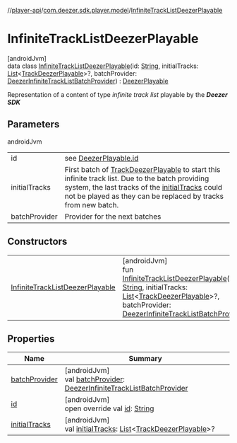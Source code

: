 //[player-api](../../../index.md)/[com.deezer.sdk.player.model](../index.md)/[InfiniteTrackListDeezerPlayable](index.md)

# InfiniteTrackListDeezerPlayable

[androidJvm]\
data class [InfiniteTrackListDeezerPlayable](index.md)(id: [String](https://kotlinlang.org/api/latest/jvm/stdlib/kotlin/-string/index.html), initialTracks: [List](https://kotlinlang.org/api/latest/jvm/stdlib/kotlin.collections/-list/index.html)&lt;[TrackDeezerPlayable](../-track-deezer-playable/index.md)&gt;?, batchProvider: [DeezerInfiniteTrackListBatchProvider](../-deezer-infinite-track-list-batch-provider/index.md)) : [DeezerPlayable](../-deezer-playable/index.md)

Representation of a content of type _infinite track list_ playable by the **_Deezer SDK_**

## Parameters

androidJvm

|               |                                                                                                                                                                                                                                                                                |
| ------------- | ------------------------------------------------------------------------------------------------------------------------------------------------------------------------------------------------------------------------------------------------------------------------------ |
| id            | see [DeezerPlayable.id](../-deezer-playable/id.md)                                                                                                                                                                                                                             |
| initialTracks | First batch of [TrackDeezerPlayable](../-track-deezer-playable/index.md) to start this infinite track list. Due to the batch providing system, the last tracks of the [initialTracks](initial-tracks.md) could not be played as they can be replaced by tracks from new batch. |
| batchProvider | Provider for the next batches                                                                                                                                                                                                                                                  |

## Constructors

|                                                                            |                                                                                                                                                                                                                                                                                                                                                                                                                                                                                 |
| -------------------------------------------------------------------------- | ------------------------------------------------------------------------------------------------------------------------------------------------------------------------------------------------------------------------------------------------------------------------------------------------------------------------------------------------------------------------------------------------------------------------------------------------------------------------------- |
| [InfiniteTrackListDeezerPlayable](-infinite-track-list-deezer-playable.md) | [androidJvm]<br/>fun [InfiniteTrackListDeezerPlayable](-infinite-track-list-deezer-playable.md)(id: [String](https://kotlinlang.org/api/latest/jvm/stdlib/kotlin/-string/index.html), initialTracks: [List](https://kotlinlang.org/api/latest/jvm/stdlib/kotlin.collections/-list/index.html)&lt;[TrackDeezerPlayable](../-track-deezer-playable/index.md)&gt;?, batchProvider: [DeezerInfiniteTrackListBatchProvider](../-deezer-infinite-track-list-batch-provider/index.md)) |

## Properties

| Name                               | Summary                                                                                                                                                                                                             |
| ---------------------------------- | ------------------------------------------------------------------------------------------------------------------------------------------------------------------------------------------------------------------- |
| [batchProvider](batch-provider.md) | [androidJvm]<br/>val [batchProvider](batch-provider.md): [DeezerInfiniteTrackListBatchProvider](../-deezer-infinite-track-list-batch-provider/index.md)                                                             |
| [id](id.md)                        | [androidJvm]<br/>open override val [id](id.md): [String](https://kotlinlang.org/api/latest/jvm/stdlib/kotlin/-string/index.html)                                                                                    |
| [initialTracks](initial-tracks.md) | [androidJvm]<br/>val [initialTracks](initial-tracks.md): [List](https://kotlinlang.org/api/latest/jvm/stdlib/kotlin.collections/-list/index.html)&lt;[TrackDeezerPlayable](../-track-deezer-playable/index.md)&gt;? |
